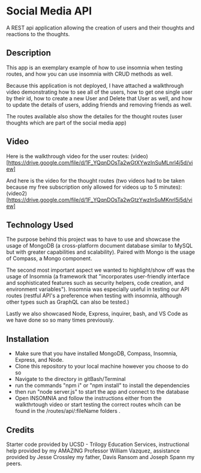 # Social Media API 

A REST api application allowing the creation of users and their thoughts and reactions to the thoughts. 

## Description

This app is an exemplary example of how to use insomnia when testing routes, and how you can use insomnia with CRUD methods as well. 

Because this application is not deployed, I have attached a walkthrough video demonstrating how to see all of the users, how to get one single user by their id, how to create a new User and Delete that User as well, and how to update the details of users, adding friends and removing friends as well. 

The routes available also show the detailes for the thought routes (user thoughts which are part of the social media app)

## Video 

Here is the walkthrough video for the user routes: (video)[https://drive.google.com/file/d/1F_YQqnDOsTa2wGtXYwzInSuMLnrl4j5d/view]

And here is the video for the thought routes  (two videos had to be taken because my free subscription only allowed for videos up to 5 minutes): (video2)[https://drive.google.com/file/d/1F_YQqnDOsTa2wGtzYwzInSuMKnrl5j5d/view]

## Technology Used

The purpose behind this project was to have to use and showcase the usage of MongoDB (a cross-platform document database similar to MySQL but with greater capabilities and scalability). Paired with Mongo is the usage of Compass, a Mongo component.

The second most important aspect we wanted to highlight/show off was the usage of Insomnia (a framework that "incorporates user-friendly interface and sophisticated features such as security helpers, code creation, and environment variables"). Insomnia was especially useful in testing our API routes (restful API's a preference when testing with insomnia, although other types such as GraphQL can also be tested.)

Lastly we also showcased Node, Express, inquirer, bash, and VS Code as we have done so so many times previously. 

## Installation

- Make sure that you have installed MongoDB, Compass, Insomnia, Express, and Node. 
- Clone this repository to your local machine however you choose to do so 
- Navigate to the directory in gitBash/Terminal
- run the commands "npm i" or "npm install" to install the dependencies
- then run "node server.js" to start the app and connect to the database
- Open INSOMNIA and follow the instructions either from the walkthrtough video or start testing the correct routes whcih can be found in the /routes/api/:fileName folders .

## Credits

Starter code provided by UCSD - Trilogy Education Services, instructional help provided by my AMAZING Professor William Vazquez, assistance provided by Jesse Crossley my father, Davis Ransom and Joseph Spann my peers. 